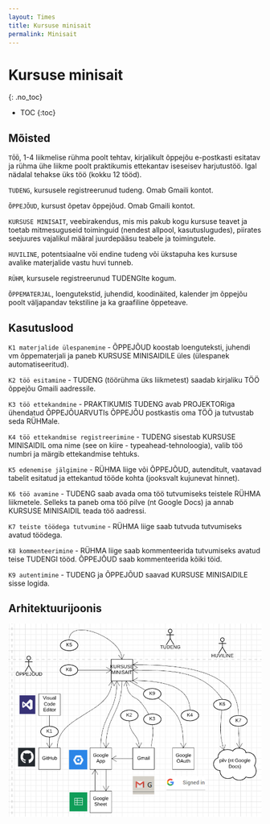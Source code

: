 ```yaml
---
layout: Times
title: Kursuse minisait
permalink: Minisait
---
```


# Kursuse minisait
{: .no_toc}

- TOC
{:toc}

## Mõisted

`TÖÖ`, 1-4 liikmelise rühma poolt tehtav, kirjalikult õppejõu e-postkasti esitatav ja rühma ühe liikme poolt praktikumis ettekantav iseseisev harjutustöö. Igal nädalal tehakse üks töö (kokku 12 tööd).

`TUDENG`, kursusele registreerunud tudeng. Omab Gmaili kontot.

`ÕPPEJÕUD`, kursust õpetav õppejõud. Omab Gmaili kontot.

`KURSUSE MINISAIT`, veebirakendus, mis mis pakub kogu kursuse teavet ja toetab mitmesuguseid toiminguid (nendest allpool, kasutuslugudes), piirates seejuures vajalikul määral juurdepääsu teabele ja toimingutele.

`HUVILINE`, potentsiaalne või endine tudeng või ükstapuha kes kursuse avalike materjalide vastu huvi tunneb.

`RÜHM`, kursusele registreerunud TUDENGIte kogum.

`ÕPPEMATERJAL`, loengutekstid, juhendid, koodinäited, kalender jm õppejõu poolt väljapandav tekstiline ja ka graafiline õppeteave.

## Kasutuslood

`K1 materjalide ülespanemine` - ÕPPEJÕUD koostab loenguteksti, juhendi vm õppematerjali ja paneb KURSUSE MINISAIDILE üles (ülespanek automatiseeritud).

`K2 töö esitamine` - TUDENG (töörühma üks liikmetest) saadab kirjaliku TÖÖ õppejõu Gmaili aadressile.

`K3 töö ettekandmine` - PRAKTIKUMIS TUDENG avab PROJEKTORiga ühendatud ÕPPEJÕUARVUTIs ÕPPEJÕU postkastis oma TÖÖ ja tutvustab seda RÜHMale.

`K4 töö ettekandmise registreerimine` - TUDENG sisestab KURSUSE MINISAIDIL oma nime (see on kiire - typeahead-tehnoloogia), valib töö numbri ja märgib ettekandmise tehtuks.

`K5 edenemise jälgimine` - RÜHMA liige või ÕPPEJÕUD, autenditult, vaatavad tabelit esitatud ja ettekantud tööde kohta (jooksvalt kujunevat hinnet).

`K6 töö avamine` - TUDENG saab avada oma töö tutvumiseks teistele RÜHMA liikmetele. Selleks ta paneb oma töö pilve (nt Google Docs) ja annab KURSUSE MINISAIDIL teada töö aadressi.

`K7 teiste töödega tutvumine` - RÜHMA liige saab tutvuda tutvumiseks avatud töödega.

`K8 kommenteerimine` - RÜHMA liige saab kommenteerida tutvumiseks avatud teise TUDENGI tööd. ÕPPEJÕUD saab kommenteerida kõiki töid.

`K9 autentimine` - TUDENG ja ÕPPEJÕUD saavad KURSUSE MINISAIDILE sisse logida.

## Arhitektuurijoonis

<img src='img/Minisait.PNG' style='width:700px'>
